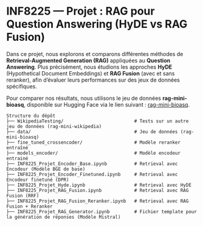 # INF8225 — Projet : RAG pour Question Answering (HyDE vs RAG Fusion)
Dans ce projet, nous explorons et comparons différentes méthodes de **Retrieval-Augmented Generation (RAG)** appliquées au **Question Answering**. Plus précisément, nous étudions les approches **HyDE** (Hypothetical Document Embeddings) et **RAG Fusion** (avec et sans reranker), afin d’évaluer leurs performances sur des jeux de données spécifiques.

Pour comparer nos résultats, nous utilisons le jeu de données **rag-mini-bioasq**, disponible sur Hugging Face via le lien suivant : [rag-mini-bioasq](https://huggingface.co/datasets/rag-datasets/rag-mini-bioasq).

```text
Structure du dépôt
├── WikipediaTesting/                          # Tests sur un autre jeu de données (rag-mini-wikipedia)  
├── data/                                      # Jeu de données (rag-mini-bioasq)
├── fine_tuned_crossencoder/                   # Modèle reranker entraîné
├── models_encoder/                            # Modèle encodeur entrainé  
├── INF8225_Projet_Encoder_Base.ipynb          # Retrieval avec Encodeur (Modèle BGE de base)  
├── INF8225_Projet_Encoder_Finetuned.ipynb     # Retrieval avec Encodeur finetuné (DPR)  
├── INF8225_Projet_Hyde.ipynb                  # Retrieval avec HyDE  
├── INF8225_Projet_RAG_Fusion.ipynb            # Retrieval avec RAG Fusion (RRF)  
├── INF8225_Projet_RAG_Fusion_Reranker.ipynb   # Retrieval avec RAG Fusion + Reranker  
├── INF8225_Projet_RAG_Generator.ipynb         # Fichier template pour la génération de réponses (Modèle Mistral)
```

